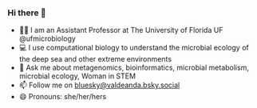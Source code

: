 ### Hi there 👋

- 👩‍🔬 I am an Assistant Professor at The University of Florida UF @ufmicrobiology
- 💻 I use computational biology to understand the microbial ecology of the deep sea and other extreme environments
- 💬 Ask me about metagenomics, bioinformatics, microbial metabolism, microbial ecology,  Woman in STEM 
- 📫 Follow me on bluesky@valdeanda.bsky.social
- 😄 Pronouns: she/her/hers

